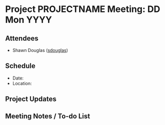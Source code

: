 # Project PROJECTNAME Meeting: DD Mon YYYY

## Attendees

- Shawn Douglas ([sdouglas](https://github.com/sdouglas/))

## Schedule

- Date: 
- Location: 

## Project Updates


## Meeting Notes / To-do List


